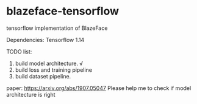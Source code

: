 # blazeface-tensorflow
tensorflow implementation of BlazeFace

Dependencies:
  Tensorflow 1.14

TODO list:
1. build model architecture. √
2. build loss and training pipeline
3. build dataset pipeline.

paper: https://arxiv.org/abs/1907.05047
Please help me to check if model architecture is right
